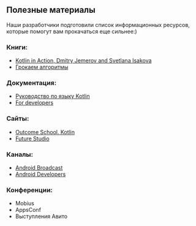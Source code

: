 ## Полезные материалы
Наши разработчики подготовили список информационных ресурсов, которые помогут вам прокачаться еще сильнее:)

### Книги:
- [Kotlin in Action, Dmitry Jemerov and Svetlana Isakova](https://www.manning.com/books/kotlin-in-action)
- [Грокаем алгоритмы](https://habr.com/ru/articles/664360/)

### Документация:

- [Руководство по языку Kotlin](https://kotlinlang.ru/)
- [For developers](https://developer.android.com)

### Сайты:
- [Outcome School. Kotlin](https://outcomeschool.com/tags/kotlin)
- [Future Studio](https://futurestud.io/search)
  
### Каналы:
- [Android Broadcast](https://t.me/android_broadcast)
- [Android Developers](https://t.me/android_ru)

### Конференции:
- Mobius
- AppsConf
- Выступления Авито
